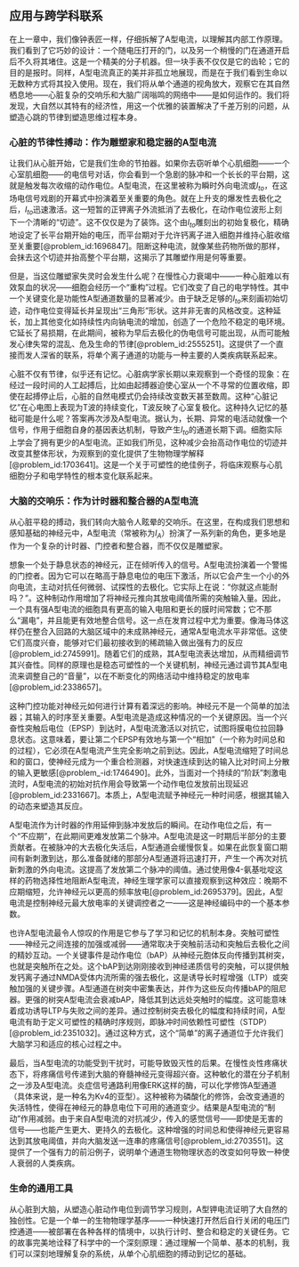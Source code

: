 ## 应用与跨学科联系

在上一章中，我们像钟表匠一样，仔细拆解了A型电流，以理解其内部工作原理。我们看到了它巧妙的设计：一个随电压打开的门，以及另一个稍慢的门在通道开启后不久将其堵住。这是一个精美的分子机器。但一块手表不仅仅是它的齿轮；它的目的是报时。同样，A型电流真正的美并非孤立地展现，而是在于我们看到生命以无数种方式将其投入使用。现在，我们将从单个通道的视角放大，观察它在其自然栖息地——心脏复杂的交响乐和大脑广阔嗡鸣的网络中——是如何运作的。我们将发现，大自然以其特有的经济性，用这一个优雅的装置解决了千差万别的问题，从塑造心跳的节律到塑造思维过程本身。

### 心脏的节律性搏动：作为雕塑家和稳定器的A型电流

让我们从心脏开始，它是我们生命的节拍器。如果你去窃听单个心肌细胞——一个心室肌细胞——的电信号对话，你会看到一个急剧的脉冲和一个长长的平台期，这就是触发每次收缩的动作电位。A型电流，在这里被称为瞬时外向电流或$I_{to}$，在这场电信号戏剧的开幕式中扮演着至关重要的角色。就在上升支的爆发性去极化之后，$I_{to}$迅速激活。这一短暂的正钾离子外流抵消了去极化，在动作电位波形上刻下一个清晰的“切迹”。这不仅仅是为了装饰。这个由$I_{to}$雕刻出的初始复极化，精确地设定了长平台期开始的电压，而平台期对于允许钙离子进入细胞并维持心脏收缩至关重要[@problem_id:1696847]。阻断这种电流，就像某些药物所做的那样，会抹去这个切迹并抬高整个平台期，这揭示了其雕塑作用是何等重要。

但是，当这位雕塑家失灵时会发生什么呢？在慢性心力衰竭中——一种心脏难以有效泵血的状况——细胞会经历一个“重构”过程。它们改变了自己的电学特性。其中一个关键变化是功能性A型通道数量的显著减少。由于缺乏足够的$I_{to}$来刻画初始切迹，动作电位变得延长并呈现出“三角形”形状。这并非无害的风格改变。这种延长，加上其他变化如持续性内向钠电流的增加，创造了一个危险不稳定的电环境。它延长了易损期，在此期间，被称为早后去极化的伪电信号可能出现，从而可能触发心律失常的混乱、危及生命的节律[@problem_id:2555251]。这提供了一个直接而发人深省的联系，将单个离子通道的功能与一种主要的人类疾病联系起来。

心脏不仅有节律，似乎还有记忆。心脏病学家长期以来观察到一个奇怪的现象：在经过一段时间的人工起搏后，比如由起搏器迫使心室从一个不寻常的位置收缩，即使在起搏停止后，心脏的自然电模式仍会持续改变数天甚至数周。这种“心脏记忆”在心电图上表现为T波的持续变化，T波反映了心室复极化。这种持久记忆的基础可能是什么呢？答案再次涉及A型电流。据认为，长期、异常的电活动就像一个信号，作用于细胞自身的基因表达机制，导致产生$I_{to}$的通道长期下调。细胞实际上学会了拥有更少的A型电流。正如我们所见，这种减少会抬高动作电位的切迹并改变其整体形状，为观察到的变化提供了生物物理学解释[@problem_id:1703641]。这是一个关于可塑性的绝佳例子，将临床观察与心肌细胞分子和电学特性的根本变化联系起来。

### 大脑的交响乐：作为计时器和整合器的A型电流

从心脏平稳的搏动，我们转向大脑令人眩晕的交响乐。在这里，在构成我们思想和感知基础的神经元中，A型电流（常被称为$I_A$）扮演了一系列新的角色，更多地是作为一个复杂的计时器、门控者和整合器，而不仅仅是雕塑家。

想象一个处于静息状态的神经元，正在倾听传入的信号。A型电流扮演着一个警惕的门控者。因为它可以在略高于静息电位的电压下激活，所以它会产生一个小的外向电流，主动对抗任何微弱、试探性的去极化。它实际上在说：“你就这点能耐吗？”。这种制动作用增加了将神经元推向其放电阈值所需的突触输入量。因此，一个具有强A型电流的细胞具有更高的输入电阻和更长的膜时间常数；它不那么“漏电”，并且能更有效地整合信号。这一点在发育过程中尤为重要。像海马体这样仍在整合入回路的大脑区域中的未成熟神经元，通常A型电流水平非常低。这使它们高度兴奋，能够对它们最初接收到的稀疏输入做出强有力的反应[@problem_id:2745991]。随着它们的成熟，其A型电流表达增加，从而精细调节其兴奋性。同样的原理也是稳态可塑性的一个关键机制，神经元通过调节其A型电流来调整自己的“音量”，以在不断变化的网络活动中维持稳定的放电率[@problem_id:2338657]。

这种门控功能对神经元如何进行计算有着深远的影响。神经元不是一个简单的加法器；其输入的时序至关重要。A型电流是造成这种情况的一个关键原因。当一个兴奋性突触后电位（EPSP）到达时，A型电流激活以对抗它，试图将膜电位拉回静息状态。这意味着，要让第二个EPSP有效地与第一个“相加”（一个称为时间总和的过程），它必须在A型电流产生完全影响之前到达。因此，A型电流缩短了时间总和的窗口，使神经元成为一个重合检测器，对快速连续到达的输入比对时间上分散的输入更敏感[@problem_-id:1746490]。此外，当面对一个持续的“阶跃”刺激电流时，A型电流的初始对抗作用会导致第一个动作电位发放前出现延迟[@problem_id:2331667]。本质上，A型电流赋予神经元一种时间感，根据其输入的动态来塑造其反应。

A型电流作为计时器的作用延伸到脉冲发放后的瞬间。在动作电位之后，有一个“不应期”，在此期间更难发放第二个脉冲。A型电流是这一时期后半部分的主要贡献者。在被脉冲的大去极化失活后，A型通道会缓慢恢复。如果在此恢复窗口期间有新刺激到达，那么准备就绪的那部分A型通道将迅速打开，产生一个再次对抗新刺激的外向电流。这提高了发放第二个脉冲的阈值。通过使用像4-氨基吡啶这样的药物选择性地阻断A型电流，神经生理学家可以直接观察到这种效应：晚期不应期缩短，允许神经元以更高的频率放电[@problem_id:2695379]。因此，A型电流是控制神经元最大放电率的关键调控者之一——这是神经编码中的一个基本参数。

也许A型电流最令人惊叹的作用是它参与了学习和记忆的机制本身。突触可塑性——神经元之间连接的加强或减弱——通常取决于突触前活动和突触后去极化之间的精妙互动。一个关键事件是动作电位（bAP）从神经元胞体反向传播到其树突，也就是突触所在之处。这个bAP到达刚刚接收到神经递质信号的突触，可以提供触发钙离子通过NMDA受体内流所需的强去极化，这是诱导长时程增强（LTP）或突触加强的关键步骤。A型通道在树突中密集表达，并作为这些反向传播bAP的阻尼器。更强的树突A型电流会衰减bAP，降低其到达远处突触时的幅度。这可能意味着成功诱导LTP与失败之间的差异。通过控制树突去极化的幅度和持续时间，A型电流有助于定义可塑性的精确时序规则，即脉冲时间依赖性可塑性（STDP）[@problem_id:2351032]。通过这种方式，这个“简单”的离子通道位于允许我们大脑学习和适应的核心过程之中。

最后，当A型电流的功能受到干扰时，可能导致毁灭性的后果。在慢性炎性疼痛状态下，将疼痛信号传递到大脑的脊髓神经元变得超兴奋。这种敏化的潜在分子机制之一涉及A型电流。炎症信号通路利用像ERK这样的酶，可以化学修饰A型通道（具体来说，是一种名为Kv4的亚型）。这种被称为磷酸化的修饰，会改变通道的失活特性，使得在神经元的静息电位下可用的通道变少。结果是A型电流的“制动”作用减弱。由于来自A型电流的对抗减少，传入的感觉信号——即使是无害的信号——也能产生更大、更持久的去极化。这种增强的时间总和使得神经元更容易达到其放电阈值，并向大脑发送一连串的疼痛信号[@problem_id:2703551]。这提供了一个强有力的前沿例子，说明单个通道生物物理状态的改变如何导致一种使人衰弱的人类疾病。

### 生命的通用工具

从心脏到大脑，从塑造心脏动作电位到调节学习规则，A型钾电流证明了大自然的独创性。它是一个单一的生物物理学基序——一种快速打开然后自行关闭的电压门控通道——被部署在各种各样的情境中，以执行计时、整合和稳定的关键任务。它的故事完美地诠释了科学中的一个深刻原理：通过理解一个简单、基本的机制，我们可以深刻地理解复杂的系统，从单个心肌细胞的搏动到记忆的基础。